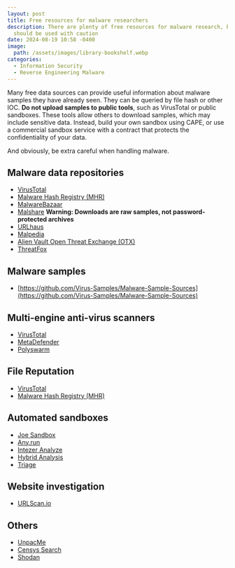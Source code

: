 ```yaml
---
layout: post
title: Free resources for malware researchers
description: There are plenty of free resources for malware research, but they
  should be used with caution
date: 2024-08-19 10:58 -0400
image:
  path: /assets/images/library-bookshelf.webp
categories:
  - Information Security
  - Reverse Engineering Malware
---
```


Many free data sources can provide useful information about malware samples they
have already seen. They can be queried by file hash or other IOC.
**Do not upload samples to public tools**, such as VirusTotal or public
sandboxes. These tools allow others to download samples, which may include
sensitive data. Instead, build your own sandbox using CAPE, or use a
commercial sandbox service with a contract that protects the confidentiality of
your data.

And obviously, be extra careful when handling malware.

## Malware data repositories

- [VirusTotal](https://www.virustotal.com/)
- [Malware Hash Registry (MHR)](https://hash.cymru.com/)
- [MalwareBazaar](https://bazaar.abuse.ch/)
- [Malshare](https://malshare.com/) **Warning: Downloads are raw samples, not password-protected archives**
- [URLhaus](https://urlhaus.abuse.ch/)
- [Malpedia](https://malpedia.caad.fkie.fraunhofer.de/)
- [Alien Vault Open Threat Exchange (OTX)](https://otx.alienvault.com/)
- [ThreatFox](https://threatfox.abuse.ch/)

## Malware samples

- [https://github.com/Virus-Samples/Malware-Sample-Sources](https://github.com/Virus-Samples/Malware-Sample-Sources)

## Multi-engine anti-virus scanners

- [VirusTotal](https://www.virustotal.com/)
- [MetaDefender](https://metadefender.opswat.com/)
- [Polyswarm](https://polyswarm.network/)

## File Reputation

- [VirusTotal](https://www.virustotal.com/)
- [Malware Hash Registry (MHR)](https://hash.cymru.com/)

## Automated sandboxes

- [Joe Sandbox](https://www.joesandbox.com/#windows)
- [Any.run](https://any.run/)
- [Intezer Analyze](https://analyze.intezer.com/scan)
- [Hybrid Analysis](https://www.hybrid-analysis.com)
- [Triage](https://tria.ge/)

## Website investigation

- [URLScan.io](https://urlscan.io)

## Others

- [UnpacMe](https://www.unpac.me/)
- [Censys Search](https://censys.com/)
- [Shodan](https://www.shodan.io/)
